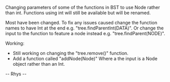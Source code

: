 Changing parameters of some of the functions in BST to use Node rather than int. Functions using int will still be available but will be renamed.

Most have been changed. To fix any issues caused change the function names to have Int at the end e.g. "tree.findParentInt(DATA)".
Or change the input to the function to feature a node instead e.g. "tree.findParent(NODE)".

Working:
- Still working on changing the "tree.remove()" function.
- Add a function called "addNode(Node)" Where a the input is a Node object rather than an Int.

-- Rhys --

